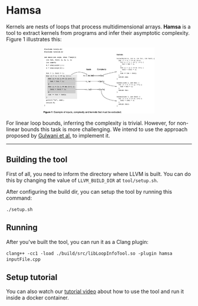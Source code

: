 # Hamsa
Kernels are nests of loops that process multidimensional arrays. **Hamsa** is a tool to extract kernels from programs and infer their asymptotic complexity. Figure 1 illustrates this:

<p align="center">
  <img alt="kernels" src="./assets/kernels.png" width="60%" height="auto"/></br>
</p>

For linear loop bounds, inferring the complexity is trivial. However, for non-linear bounds this task is more challenging. We intend to use the approach proposed by [Gulwani et al.](https://www.microsoft.com/en-us/research/wp-content/uploads/2016/12/sas11-bound.pdf) to implement it.

<hr>

## Building the tool

First of all, you need to inform the directory where LLVM is built. You can do this by changing the value of `LLVM_BUILD_DIR` at `tool/setup.sh`. 

After configuring the build dir, you can setup the tool by running this command:

    ./setup.sh

## Running

After you've built the tool, you can run it as a Clang plugin:

    clang++ -cc1 -load ./build/src/libLoopInfoTool.so -plugin hamsa inputFile.cpp

## Setup tutorial

You can also watch our [tutorial video](https://youtu.be/Vu9EpnKtjGU) about how to use the tool and run it inside a docker container. 
